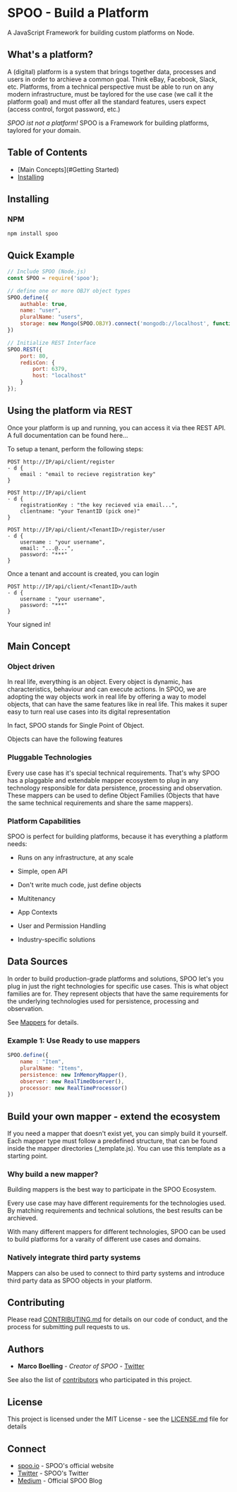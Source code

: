 # SPOO - Build a Platform

A JavaScript Framework for building custom platforms on Node.

## What's a platform?

A (digital) platform is a system that brings together data, processes and users in order to archieve a common goal. Think eBay, Facebook, Slack, etc.
Platforms, from a technical perspective must be able to run on any modern infrastructure, must be taylored for the use case (we call it the platform goal) and must offer all the standard features, users expect (access control, forgot password, etc.)

*SPOO ist not a platform!* SPOO is a Framework for building platforms, taylored for your domain.


## Table of Contents

- [Main Concepts](#Getting Started)
- [Installing](dgs)


## Installing

### NPM

```shell
npm install spoo
```

## Quick Example


```javascript
// Include SPOO (Node.js)
const SPOO = require('spoo');

// define one or more OBJY object types
SPOO.define({
    authable: true,
    name: "user",
    pluralName: "users",
    storage: new Mongo(SPOO.OBJY).connect('mongodb://localhost', function(data) { }, function(data) { })
})

// Initialize REST Interface
SPOO.REST({
    port: 80,
    redisCon: {
        port: 6379,
        host: "localhost"
    }
});
```

## Using the platform via REST

Once your platform is up and running, you can access it via thee REST API. A full documentation can be found here...

To setup a tenant, perform the following steps:


```shell
POST http://IP/api/client/register
- d {
	email : "email to recieve registration key"
}
```

```shell
POST http://IP/api/client
- d {
	registrationKey : "the key recieved via email...",
	clientname: "your TenantID (pick one)"
}
```

```shell
POST http://IP/api/client/<TenantID>/register/user
- d {
	username : "your username",
	email: "...@...",
	password: "***"
}
```

Once a tenant and account is created, you can login

```shell
POST http://IP/api/client/<TenantID>/auth
- d {
	username : "your username",
	password: "***"
}
```

Your signed in!


## Main Concept

### Object driven

In real life, everything is an object. Every object is dynamic, has characteristics, behaviour and can execute actions. In SPOO, we are adopting the way objects work in real life by offering a way to model objects, that can have the same features like in real life. This makes it super easy to turn real use cases into its digital representation

In fact, SPOO stands for Single Point of Object.

Objects can have the following features

### Pluggable Technologies

Every use case has it's special technical requirements. That's why SPOO has a plaggable and extendable mapper ecosystem to plug in any technology responsible for data persistence, processing and observation. These mappers can be used to define Object Families (Objects that have the same technical requirements and share the same mappers).

### Platform Capabilities

SPOO is perfect for building platforms, because it has everything a platform needs:

- Runs on any infrastructure, at any scale

- Simple, open API

- Don't write much code, just define objects

- Multitenancy

- App Contexts

- User and Permission Handling

- Industry-specific solutions


## Data Sources

In order to build production-grade platforms and solutions, SPOO let's you plug in just the right technologies for specific use cases. This is what object families are for. They represent objects that have the same requirements for the underlying technologies used for persistence, processing and observation.

See [Mappers](#mappers) for details.


### Example 1: Use Ready to use mappers
```javascript
SPOO.define({
	name : "Item",
	pluralName: "Items",
	persistence: new InMemoryMapper(),
	observer: new RealTimeObserver(),
	processor: new RealTimeProcessor()
})
```


## Build your own mapper - extend the ecosystem

If you need a mapper that doesn't exist yet, you can simply build it yourself. Each mapper type must follow a predefined structure, that can be found inside the mapper directories (_template.js). You can use this template as a starting point.

### Why build a new mapper?

Building mappers is the best way to participate in the SPOO Ecosystem. 

Every use case may have different requirements for the technologies used. By matching requirements and technical solutions, the best results can be archieved.

With many different mappers for different technologies, SPOO can be used to build platforms for a varaity of different use cases and domains.

### Natively integrate third party systems

Mappers can also be used to connect to third party systems and introduce third party data as SPOO objects in your platform.


## Contributing

Please read [CONTRIBUTING.md](https://gist.github.com/PurpleBooth/b24679402957c63ec426) for details on our code of conduct, and the process for submitting pull requests to us.


## Authors

* **Marco Boelling** - *Creator of SPOO* - [Twitter](https://twitter.com/marcoboelling)

See also the list of [contributors](https://github.com/your/project/contributors) who participated in this project.

## License

This project is licensed under the MIT License - see the [LICENSE.md](LICENSE.md) file for details

## Connect

* [spoo.io](https://spoo.io) - SPOO's official website
* [Twitter](https://www.twitter.com/spooio) - SPOO's Twitter
* [Medium](https://medium.com/spoo-io) - Official SPOO Blog

